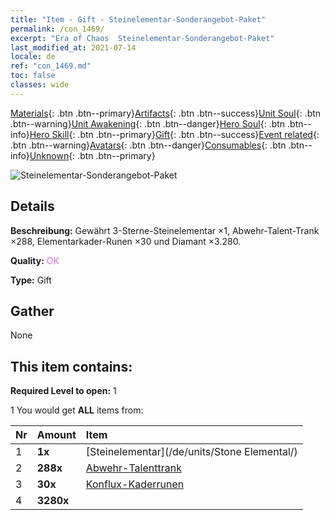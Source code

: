 ```yaml
---
title: "Item - Gift - Steinelementar-Sonderangebot-Paket"
permalink: /con_1469/
excerpt: "Era of Chaos  Steinelementar-Sonderangebot-Paket"
last_modified_at: 2021-07-14
locale: de
ref: "con_1469.md"
toc: false
classes: wide
---
```

 [Materials](/ItemsDE/){: .btn .btn--primary}[Artifacts](/ItemsDE/Artifacts/){: .btn .btn--success}[Unit Soul](/ItemsDE/UnitSoul/){: .btn .btn--warning}[Unit Awakening](/ItemsDE/UnitAwakening/){: .btn .btn--danger}[Hero Soul](/ItemsDE/HeroSoul/){: .btn .btn--info}[Hero Skill](/ItemsDE/HeroSkill/){: .btn .btn--primary}[Gift](/ItemsDE/Gift/){: .btn .btn--success}[Event related](/ItemsDE/Events/){: .btn .btn--warning}[Avatars](/ItemsDE/Avatars/){: .btn .btn--danger}[Consumables](/ItemsDE/Consumables/){: .btn .btn--info}[Unknown](/ItemsDE/Unknown/){: .btn .btn--primary}

 ![Steinelementar-Sonderangebot-Paket](/images/t/i_907083.png)

## Details
 **Beschreibung:** Gewährt 3-Sterne-Steinelementar ×1, Abwehr-Talent-Trank ×288, Elementarkader-Runen ×30 und Diamant ×3.280.

 **Quality:** <span style="color: #DA70D6">OK</span>

 **Type:** Gift

## Gather

  None

## This item contains:

 **Required Level to open:** 1

 1 You would get **ALL** items  from:

  | Nr | Amount |     Item    |
  |:---|:-------|:------------|
  | 1 |  **1x** | [Steinelementar](/de/units/Stone Elemental/) |  | 
  | 2 |  **288x** | [Abwehr-Talenttrank](/ItemsDE/con_787/) |  | 
  | 3 |  **30x** | [Konflux-Kaderrunen](/ItemsDE/con_791/) |  | 
  | 4 |  **3280x** | <i class="fas fa-gem"/> |  | 
